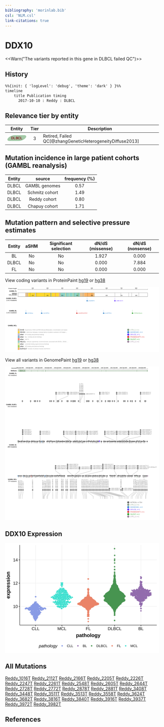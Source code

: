 ```yaml
---
bibliography: 'morinlab.bib'
csl: 'NLM.csl'
link-citations: true
---
```

# DDX10

<<Warn("The variants reported in this gene in DLBCL failed QC")>>

## History

```mermaid
%%{init: { 'logLevel': 'debug', 'theme': 'dark' } }%%
timeline
    title Publication timing
      2017-10-10 : Reddy : DLBCL
```

## Relevance tier by entity

|Entity|Tier|Description                              |
|:------:|:----:|-----------------------------------------|
|![DLBCL](images/icons/DLBCL_tier2.png) |3  |Retired, Failed QC[@zhangGeneticHeterogeneityDiffuse2013]|

## Mutation incidence in large patient cohorts (GAMBL reanalysis)

|Entity|source        |frequency (%)|
|:------:|:--------------:|:-------------:|
|DLBCL |GAMBL genomes |0.57         |
|DLBCL |Schmitz cohort|1.49         |
|DLBCL |Reddy cohort  |0.80         |
|DLBCL |Chapuy cohort |1.71         |

## Mutation pattern and selective pressure estimates

|Entity|aSHM|Significant selection|dN/dS (missense)|dN/dS (nonsense)|
|:------:|:----:|:---------------------:|:----------------:|:----------------:|
|BL    |No  |No                   |1.927           |0.000           |
|DLBCL |No  |No                   |0.000           |7.884           |
|FL    |No  |No                   |0.000           |0.000           |




View coding variants in ProteinPaint [hg19](https://morinlab.github.io/LLMPP/GAMBL/DDX10_protein.html)  or [hg38](https://morinlab.github.io/LLMPP/GAMBL/DDX10_protein_hg38.html)

![](images/proteinpaint/DDX10_NM_004398.svg)

View all variants in GenomePaint [hg19](https://morinlab.github.io/LLMPP/GAMBL/DDX10.html)  or [hg38](https://morinlab.github.io/LLMPP/GAMBL/DDX10_hg38.html)

![](images/proteinpaint/DDX10.svg)

## DDX10 Expression
![](images/gene_expression/DDX10_by_pathology.svg)
<!-- ORIGIN: reddyGeneticFunctionalDrivers2017 -->
<!-- DLBCL: reddyGeneticFunctionalDrivers2017 -->

## All Mutations

[Reddy_1016T](https://www.bcgsc.ca/downloads/morinlab/GAMBL/Reddy/igv_reports/Reddy_1016T.html)
[Reddy_2112T](https://www.bcgsc.ca/downloads/morinlab/GAMBL/Reddy/igv_reports/Reddy_2112T.html)
[Reddy_2166T](https://www.bcgsc.ca/downloads/morinlab/GAMBL/Reddy/igv_reports/Reddy_2166T.html)
[Reddy_2205T](https://www.bcgsc.ca/downloads/morinlab/GAMBL/Reddy/igv_reports/Reddy_2205T.html)
[Reddy_2226T](https://www.bcgsc.ca/downloads/morinlab/GAMBL/Reddy/igv_reports/Reddy_2226T.html)
[Reddy_2247T](https://www.bcgsc.ca/downloads/morinlab/GAMBL/Reddy/igv_reports/Reddy_2247T.html)
[Reddy_2261T](https://www.bcgsc.ca/downloads/morinlab/GAMBL/Reddy/igv_reports/Reddy_2261T.html)
[Reddy_2548T](https://www.bcgsc.ca/downloads/morinlab/GAMBL/Reddy/igv_reports/Reddy_2548T.html)
[Reddy_2605T](https://www.bcgsc.ca/downloads/morinlab/GAMBL/Reddy/igv_reports/Reddy_2605T.html)
[Reddy_2644T](https://www.bcgsc.ca/downloads/morinlab/GAMBL/Reddy/igv_reports/Reddy_2644T.html)
[Reddy_2728T](https://www.bcgsc.ca/downloads/morinlab/GAMBL/Reddy/igv_reports/Reddy_2728T.html)
[Reddy_2772T](https://www.bcgsc.ca/downloads/morinlab/GAMBL/Reddy/igv_reports/Reddy_2772T.html)
[Reddy_2878T](https://www.bcgsc.ca/downloads/morinlab/GAMBL/Reddy/igv_reports/Reddy_2878T.html)
[Reddy_2881T](https://www.bcgsc.ca/downloads/morinlab/GAMBL/Reddy/igv_reports/Reddy_2881T.html)
[Reddy_3408T](https://www.bcgsc.ca/downloads/morinlab/GAMBL/Reddy/igv_reports/Reddy_3408T.html)
[Reddy_3448T](https://www.bcgsc.ca/downloads/morinlab/GAMBL/Reddy/igv_reports/Reddy_3448T.html)
[Reddy_3511T](https://www.bcgsc.ca/downloads/morinlab/GAMBL/Reddy/igv_reports/Reddy_3511T.html)
[Reddy_3513T](https://www.bcgsc.ca/downloads/morinlab/GAMBL/Reddy/igv_reports/Reddy_3513T.html)
[Reddy_3558T](https://www.bcgsc.ca/downloads/morinlab/GAMBL/Reddy/igv_reports/Reddy_3558T.html)
[Reddy_3624T](https://www.bcgsc.ca/downloads/morinlab/GAMBL/Reddy/igv_reports/Reddy_3624T.html)
[Reddy_3682T](https://www.bcgsc.ca/downloads/morinlab/GAMBL/Reddy/igv_reports/Reddy_3682T.html)
[Reddy_3816T](https://www.bcgsc.ca/downloads/morinlab/GAMBL/Reddy/igv_reports/Reddy_3816T.html)
[Reddy_3840T](https://www.bcgsc.ca/downloads/morinlab/GAMBL/Reddy/igv_reports/Reddy_3840T.html)
[Reddy_3916T](https://www.bcgsc.ca/downloads/morinlab/GAMBL/Reddy/igv_reports/Reddy_3916T.html)
[Reddy_3937T](https://www.bcgsc.ca/downloads/morinlab/GAMBL/Reddy/igv_reports/Reddy_3937T.html)
[Reddy_3972T](https://www.bcgsc.ca/downloads/morinlab/GAMBL/Reddy/igv_reports/Reddy_3972T.html)
[Reddy_3982T](https://www.bcgsc.ca/downloads/morinlab/GAMBL/Reddy/igv_reports/Reddy_3982T.html)


## References
